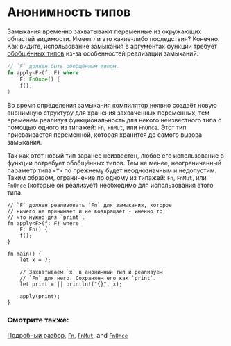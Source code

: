 # Анонимность типов

Замыкания временно захватывают переменные из окружающих областей видимости.
Имеет ли это какие-либо последствия? Конечно. Как видите, использование
замыкания в аргументах функции требует [обобщённых типов][generics] из-за
особенностей реализации замыканий:

```rust
// `F` должен быть обобщённым типом.
fn apply<F>(f: F) where
    F: FnOnce() {
    f();
}
```

Во время определения замыкания компилятор неявно создаёт новую анонимную
структуру для хранения захваченных переменных, тем временем реализуя
функциональность для некого неизвестного типа с помощью одного из типажей: `Fn`,
`FnMut`, или `FnOnce`. Этот тип присваивается переменной, которая хранится до
самого вызова замыкания.

Так как этот новый тип заранее неизвестен, любое его использование в функции
потребует обобщённых типов. Тем не менее, неограниченный параметр типа `<T>`
по прежнему будет неоднозначным и недопустим. Таким образом, ограничение по
одному из типажей: `Fn`, `FnMut`, или `FnOnce` (которые он реализует) необходимо
для использования этого типа.

```rust,editable
// `F` должен реализовать `Fn` для замыкания, которое
// ничего не принимает и не возвращает - именно то,
// что нужно для `print`.
fn apply<F>(f: F) where
    F: Fn() {
    f();
}

fn main() {
    let x = 7;

    // Захватываем `x` в анонимный тип и реализуем
    // `Fn` для него. Сохраняем его как `print`.
    let print = || println!("{}", x);

    apply(print);
}
```

### Смотрите также:

[Подробный разбор][thorough_analysis], [`Fn`][fn], [`FnMut`][fn_mut],
and [`FnOnce`][fn_once]

[generics]: generics.html
[fn]: https://doc.rust-lang.org/std/ops/trait.Fn.html
[fn_mut]: https://doc.rust-lang.org/std/ops/trait.FnMut.html
[fn_once]: https://doc.rust-lang.org/std/ops/trait.FnOnce.html
[thorough_analysis]: https://huonw.github.io/blog/2015/05/finding-closure-in-rust/
